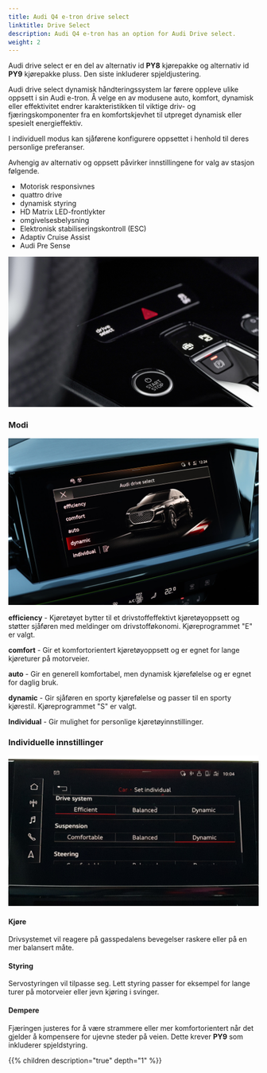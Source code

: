 ```yaml
---
title: Audi Q4 e-tron drive select 
linktitle: Drive Select
description: Audi Q4 e-tron has an option for Audi Drive select.
weight: 2
---
```

<!-- markdownlint-disable MD033 -->
Audi drive select er en del av alternativ id **PY8** kjørepakke og alternativ id **PY9** kjørepakke pluss. Den siste inkluderer spjeldjustering.

Audi drive select dynamisk håndteringssystem lar førere oppleve ulike oppsett i sin Audi e-tron.
Å velge en av modusene auto, komfort, dynamisk eller effektivitet endrer karakteristikken til viktige driv- og fjæringskomponenter fra en komfortskjevhet til utpreget dynamisk eller spesielt energieffektiv.

I individuell modus kan sjåførene konfigurere oppsettet i henhold til deres personlige preferanser.

Avhengig av alternativ og oppsett påvirker innstillingene for valg av stasjon følgende.

- Motorisk responsivnes
- quattro drive
- dynamisk styring
- HD Matrix LED-frontlykter
- omgivelsesbelysning
- Elektronisk stabiliseringskontroll (ESC)
- Adaptiv Cruise Assist
- Audi Pre Sense

![Drive Select](driveselectbuttons.jpg "Drive Select er tilgjengelig som separate knapper og fra MMI")

### Modi

![Drive Select Menu](driveselectmenu.jpg "Drive Select-meny i MMI")

**efficiency** - Kjøretøyet bytter til et drivstoffeffektivt kjøretøyoppsett og støtter sjåføren med meldinger om drivstofføkonomi. Kjøreprogrammet "E" er valgt.

**comfort** - Gir et komfortorientert kjøretøyoppsett og er egnet for lange kjøreturer på motorveier.

**auto** - Gir en generell komfortabel, men dynamisk kjørefølelse og er egnet for daglig bruk.

**dynamic** - Gir sjåføren en sporty kjørefølelse og passer til en sporty kjørestil. Kjøreprogrammet "S" er valgt.

**Individual** - Gir mulighet for personlige kjøretøyinnstillinger.

### Individuelle innstillinger

![Individuelle innstillinger](individualsettings.jpg "Individuelle innstillinger")

#### Kjøre

Drivsystemet vil reagere på gasspedalens bevegelser raskere eller på en mer balansert måte.

#### Styring

Servostyringen vil tilpasse seg. Lett styring passer for eksempel for lange turer på motorveier eller jevn kjøring i svinger.

#### Dempere

Fjæringen justeres for å være strammere eller mer komfortorientert når det gjelder å kompensere for ujevne steder på veien.
Dette krever **PY9** som inkluderer spjeldstyring.

{{% children description="true" depth="1" %}}

